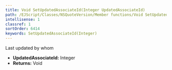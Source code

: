 ```yaml
---
title: Void SetUpdatedAssociateId(Integer UpdatedAssociateId)
path: /EJScript/Classes/NSQuoteVersion/Member functions/Void SetUpdatedAssociateId(Integer p_0)
intellisense: 1
classref: 1
sortOrder: 6414
keywords: SetUpdatedAssociateId(Integer)
---
```



Last updated by whom



* **UpdatedAssociateId:** Integer
* **Returns:** Void


